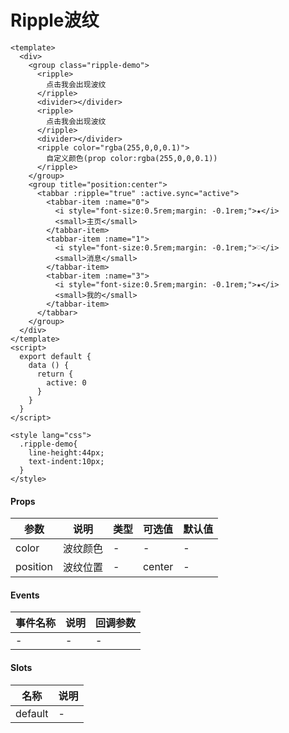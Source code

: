 # Ripple波纹

```
<template>
  <div>
    <group class="ripple-demo">
      <ripple>
        点击我会出现波纹
      </ripple>
      <divider></divider>
      <ripple>
        点击我会出现波纹
      </ripple>
      <divider></divider>
      <ripple color="rgba(255,0,0,0.1)">
        自定义颜色(prop color:rgba(255,0,0,0.1))
      </ripple>
    </group>
    <group title="position:center">
      <tabbar :ripple="true" :active.sync="active">
        <tabbar-item :name="0">
          <i style="font-size:0.5rem;margin: -0.1rem;">★</i>
          <small>主页</small>
        </tabbar-item>
        <tabbar-item :name="1">
          <i style="font-size:0.5rem;margin: -0.1rem;">♡</i>
          <small>消息</small>
        </tabbar-item>
        <tabbar-item :name="3">
          <i style="font-size:0.5rem;margin: -0.1rem;">★</i>
          <small>我的</small>
        </tabbar-item>
      </tabbar>
    </group>
  </div>
</template>
<script>
  export default {
    data () {
      return {
        active: 0
      }
    }
  }
</script>

<style lang="css">
  .ripple-demo{
    line-height:44px;
    text-indent:10px;
  }
</style>
```

#### Props
| 参数      | 说明    | 类型      | 可选值       | 默认值   |
|---------- |-------- |---------- |------------- |--------- |
| color     | 波纹颜色   | -  |   -       |    -    |
| position     | 波纹位置   | -  |   center       |    -    |

#### Events
| 事件名称 | 说明 | 回调参数 |
|---------|--------|---------|
| - | - | - |

#### Slots
| 名称 | 说明 | 
|---------|--------|
| default | - |